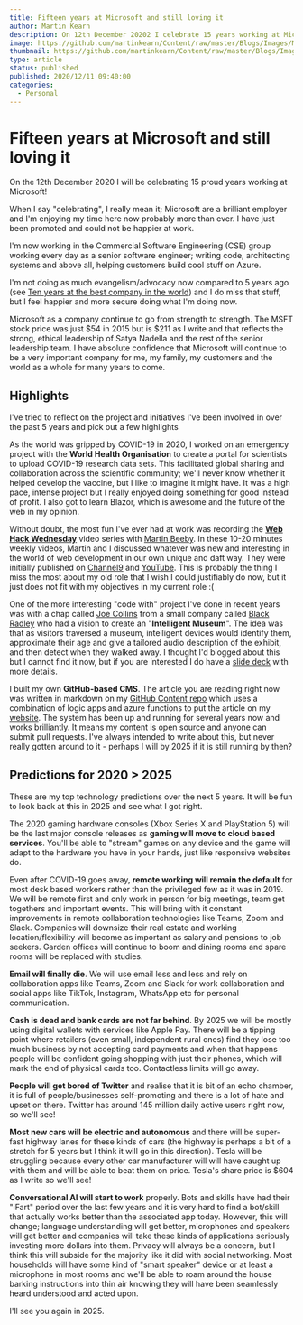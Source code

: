 ```yaml
---
title: Fifteen years at Microsoft and still loving it
author: Martin Kearn
description: On 12th December 20202 I celebrate 15 years working at Microsoft. This article contains a short reflection, some interesting facts and some predictions that I hope to look back on at my 20 year celebratory blog post.
image: https://github.com/martinkearn/Content/raw/master/Blogs/Images/Microsoft%20Service%20Award%2015%20years.jpg
thumbnail: https://github.com/martinkearn/Content/raw/master/Blogs/Images/Microsoft%20Service%20Award%2015%20years-thumb.jpg
type: article
status: published
published: 2020/12/11 09:40:00
categories: 
  - Personal
---
```


# Fifteen years at Microsoft and still loving it

On the 12th December 2020 I will be celebrating 15 proud years working at Microsoft!

When I say "celebrating", I really mean it; Microsoft are a brilliant employer and I'm enjoying my time here now probably more than ever. I have just been promoted and could not be happier at work.

I'm now working in the Commercial Software Engineering (CSE) group working every day as a senior software engineer; writing code, architecting systems and above all, helping customers build cool stuff on Azure.

I'm not doing as much evangelism/advocacy now compared to 5 years ago (see [Ten years at the best company in the world](http://martink.me/articles/ten-years-at-the-best-company-in-the-world)) and I do miss that stuff, but I feel happier and more secure doing what I'm doing now.

Microsoft as a company continue to go from strength to strength. The MSFT stock price was just $54 in 2015 but is $211 as I write and that reflects the strong, ethical leadership of Satya Nadella and the rest of the senior leadership team. I have absolute confidence that Microsoft will continue to be a very important company for me, my family, my customers and the world as a whole for many years to come.

## Highlights

I've tried to reflect on the project and initiatives I've been involved in over the past 5 years and pick out a few highlights

As the world was gripped by COVID-19 in 2020, I worked on an emergency project with the **World Health Organisation** to create a portal for scientists to upload COVID-19 research data sets. This facilitated global sharing and collaboration across the scientific community; we'll never know whether it helped develop the vaccine, but I like to imagine it might have. It was a high pace, intense project but I really enjoyed doing something for good instead of profit. I also got to learn Blazor, which is awesome and the future of the web in my opinion.

Without doubt, the most fun I've ever had at work was recording the **[Web Hack Wednesday](https://channel9.msdn.com/Shows/Web-Hack-Wednesday)** video series with [Martin Beeby](https://twitter.com/thebeebs). In these 10-20 minutes weekly videos, Martin and I discussed whatever was new and interesting in the world of web development in our own unique and daft way. They were initially published on [Channel9](https://channel9.msdn.com/Shows/Web-Hack-Wednesday) and [YouTube](https://www.youtube.com/channel/UCxfB8nhgGYilj21J9bO_x6Q). This is probably the thing I miss the most about my old role that I wish I could justifiably do now, but it just does not fit with my objectives in my current role :(

One of the more interesting "code with" project I've done in recent years was with a chap called [Joe Collins](https://twitter.com/joejcollins) from a small company called [Black Radley]() who had a vision to create an "**Intelligent Museum**". The idea was that as visitors traversed a museum, intelligent devices would identify them, approximate their age and give a tailored audio description of the exhibit, and then detect when they walked away. I thought I'd blogged about this but I cannot find it now, but if you are interested I do have a [slide deck](https://1drv.ms/p/s!ApiDsT2045uZgYv2W6bHU6m2A2IEIOU?e=CtFZfy) with more details.

I built my own **GitHub-based CMS**. The article you are reading right now was written in markdown on my [GitHub Content repo](https://github.com/martinkearn/Content) which uses a combination of logic apps and azure functions to put the article on my [website](http://martink.me/). The system has been up and running for several years now and works brilliantly. It means my content is open source and anyone can submit pull requests. I've always intended to write about this, but never really gotten around to it - perhaps I will by 2025 if it is still running by then?

## Predictions for 2020 > 2025

These are my top technology predictions over the next 5 years. It will be fun to look back at this in 2025 and see what I got right.

The 2020 gaming hardware consoles (Xbox Series X and PlayStation 5) will be the last major console releases as **gaming will move to cloud based services**. You'll be able to "stream" games on any device and the game will adapt to the hardware you have in your hands, just like responsive websites do.

Even after COVID-19 goes away, **remote working will remain the default** for most desk based workers rather than the privileged few as it was in 2019. We will be remote first and only work in person for big meetings, team get togethers and important events. This will bring with it constant improvements in remote collaboration technologies like Teams, Zoom and Slack. Companies will downsize their real estate and working location/flexibility will become as important as salary and pensions to job seekers. Garden offices will continue to boom and dining rooms and spare rooms will be replaced with studies.

**Email will finally die**. We will use email less and less and rely on collaboration apps like Teams, Zoom and Slack for work collaboration and social apps like TikTok, Instagram, WhatsApp etc for personal communication.

**Cash is dead and bank cards are not far behind**. By 2025 we will be mostly using digital wallets with services like Apple Pay. There will be a tipping point where retailers (even small, independent rural ones) find they lose too much business by not accepting card payments and when that happens people will be confident going shopping with just their phones, which will mark the end of physical cards too. Contactless limits will go away.

**People will get bored of Twitter** and realise that it is bit of an echo chamber, it is full of people/businesses self-promoting and there is a lot of hate and upset on there. Twitter has around 145 million daily active users right now, so we'll see!

**Most new cars will be electric and autonomous** and there will be super-fast highway lanes for these kinds of cars (the highway is perhaps a bit of a stretch for 5 years but I think it will go in this direction). Tesla will be struggling because every other car manufacturer will will have caught up with them and will be able to beat them on price. Tesla's share price is $604 as I write so we'll see!

**Conversational AI will start to work** properly. Bots and skills have had their "iFart" period over the last few years and it is very hard to find a bot/skill that actually works better than the associated app today. However, this will change; language understanding will get better, microphones and speakers will get better and companies will take these kinds of applications seriously investing more dollars into them. Privacy will always be a concern, but I think this will subside for the majority like it did with social networking. Most households will have some kind of "smart speaker" device or at least a microphone in most rooms and we'll be able to roam around the house barking instructions into thin air knowing they will have been seamlessly heard understood and acted upon.

I'll see you again in 2025.
